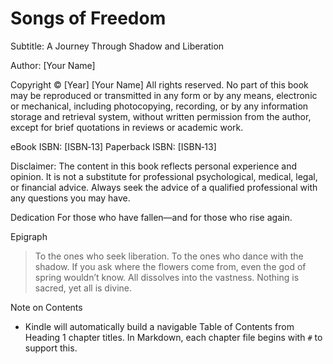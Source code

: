 # Songs of Freedom

Subtitle: A Journey Through Shadow and Liberation

Author: [Your Name]

Copyright © [Year] [Your Name]
All rights reserved. No part of this book may be reproduced or transmitted in any form or by any means, electronic or mechanical, including photocopying, recording, or by any information storage and retrieval system, without written permission from the author, except for brief quotations in reviews or academic work.

eBook ISBN: [ISBN‑13]
Paperback ISBN: [ISBN‑13]

Disclaimer: The content in this book reflects personal experience and opinion. It is not a substitute for professional psychological, medical, legal, or financial advice. Always seek the advice of a qualified professional with any questions you may have.

Dedication
For those who have fallen—and for those who rise again.

Epigraph
> To the ones who seek liberation. To the ones who dance with the shadow.
> If you ask where the flowers come from, even the god of spring wouldn’t know.
> All dissolves into the vastness. Nothing is sacred, yet all is divine.

Note on Contents
- Kindle will automatically build a navigable Table of Contents from Heading 1 chapter titles. In Markdown, each chapter file begins with `#` to support this.

